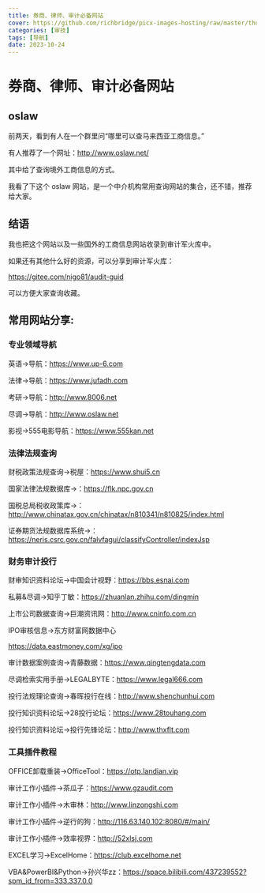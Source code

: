 ```yaml
---
title: 券商、律师、审计必备网站
cover: https://github.com/richbridge/picx-images-hosting/raw/master/thumbnail/审技.jpg
categories: [审技]
tags: [导航]
date: 2023-10-24
---
```

# 券商、律师、审计必备网站

## oslaw 

前两天，看到有人在一个群里问“哪里可以查马来西亚工商信息。”

有人推荐了一个网址：<http://www.oslaw.net/>

其中给了查询境外工商信息的方式。

我看了下这个 oslaw 网站，是一个中介机构常用查询网站的集合，还不错，推荐给大家。

## 结语

我也把这个网站以及一些国外的工商信息网站收录到审计军火库中。

如果还有其他什么好的资源，可以分享到审计军火库：

<https://gitee.com/nigo81/audit-guid>

可以方便大家查询收藏。

## 常用网站分享:

### 专业领域导航

英语->导航：https://www.up-6.com

法律->导航：https://www.jufadh.com

考研->导航：http://www.8006.net

尽调->导航：http://www.oslaw.net

影视->555电影导航：https://www.555kan.net

### 法律法规查询

财税政策法规查询->税屋：https://www.shui5.cn

国家法律法规数据库->：https://flk.npc.gov.cn

国税总局税收政策库->：http://www.chinatax.gov.cn/chinatax/n810341/n810825/index.html

证券期货法规数据库系统->：https://neris.csrc.gov.cn/falvfagui/classifyController/indexJsp

### 财务审计投行

财审知识资料论坛->中国会计视野：https://bbs.esnai.com

私募&尽调->知乎丁敏：https://zhuanlan.zhihu.com/dingmin

上市公司数据查询->巨潮资讯网：http://www.cninfo.com.cn

IPO审核信息->东方财富网数据中心

https://data.eastmoney.com/xg/ipo

审计数据案例查询->青藤数据：https://www.qingtengdata.com

尽调检索实用手册->LEGALBYTE：https://www.legal666.com

投行法规理论查询->春晖投行在线：http://www.shenchunhui.com

投行知识资料论坛->28投行论坛：https://www.28touhang.com

投行知识资料论坛->投行先锋论坛：http://www.thxflt.com

### 工具插件教程

OFFICE卸载重装->OfficeTool：https://otp.landian.vip

审计工作小插件->茶瓜子：https://www.gzaudit.com

审计工作小插件->木审林：http://www.linzongshi.com

审计工作小插件->逆行的狗：http://116.63.140.102:8080/#/main/

审计工作小插件->效率视界：http://52xlsj.com

EXCEL学习->ExcelHome：https://club.excelhome.net

VBA&PowerBI&Python->孙兴华zz：https://space.bilibili.com/437239552?spm_id_from=333.337.0.0
